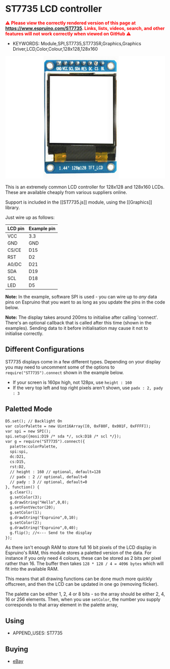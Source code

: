 <!--- Copyright (c) 2013 Gordon Williams, Pur3 Ltd. See the file LICENSE for copying permission. -->
ST7735 LCD controller
===================

<span style="color:red">:warning: **Please view the correctly rendered version of this page at https://www.espruino.com/ST7735. Links, lists, videos, search, and other features will not work correctly when viewed on GitHub** :warning:</span>

* KEYWORDS: Module,SPI,ST7735,ST7735R,Graphics,Graphics Driver,LCD,Color,Colour,128x128,128x160

![ST7735 LCD module](ST7735/module.jpg)

This is an extremely common LCD controller for 128x128 and 128x160 LCDs. These are available cheaply from various suppliers online.

Support is included in the [[ST7735.js]] module, using the [[Graphics]] library.

Just wire up as follows:

| LCD pin | Example pin |
|---------|----------|
| VCC   | 3.3 |
| GND   | GND |
| CS/CE | D15 |
| RST   | D2 |
| A0/DC | D21 |
| SDA   | D19  |
| SCL   | D18  |
| LED   | D5 |

**Note:** In the example, software SPI is used - you can wire up to *any*
data pins on Espruino that you want to as long as you update the pins
in the code below.

**Note:** The display takes around 200ms to initialise after calling 'connect'. 
There's an optional callback that is called after this time (shown in the examples). 
Sending data to it before initialisation may cause it not to initialise correctly.


Different Configurations
------------------------

ST7735 displays come in a few different types. Depending on your display you may need 
to uncomment some of the options to `require("ST7735").connect` shown in the example below.

* If your screen is 160px high, not 128px, use `height : 160`
* If the very top left and top right pixels aren't shown, use `padx : 2, pady : 3`


Paletted Mode
-------------

```JS
D5.set(); // Backlight On
var colorPalette = new Uint16Array([0, 0xF80F, 0x001F, 0xFFFF]);
var spi = new SPI();
spi.setup({mosi:D19 /* sda */, sck:D18 /* scl */});
var g = require("ST7735").connect({
  palette:colorPalette,
  spi:spi,
  dc:D21,
  cs:D15,
  rst:D2,
  // height : 160 // optional, default=128
  // padx : 2 // optional, default=0
  // pady : 3 // optional, default=0
}, function() {
  g.clear();
  g.setColor(3);
  g.drawString("Hello",0,0);
  g.setFontVector(20);
  g.setColor(1);
  g.drawString("Espruino",0,10);
  g.setColor(2);
  g.drawString("Espruino",0,40);
  g.flip(); //<--- Send to the display
});
```

As there isn't enough RAM to store full 16 bit pixels of the LCD display in Espruino's RAM, this module stores a paletted version of the data. For instance if you only need 4 colours, these can be stored as 2 bits per pixel rather than 16. The buffer then takes `128 * 128 / 4 = 4096 bytes` which will fit into the available RAM.

This means that all drawing functions can be done much more quickly offscreen, and then the LCD can be updated in one go (removing flicker).

The palette can be either 1, 2, 4 or 8 bits - so the array should be either 2, 4, 16 or 256 elements. Then, when you use `setColor`, the number you supply corresponds to that array element in the palette array,

Using
-----

* APPEND_USES: ST7735

Buying
-----

* [eBay](http://www.ebay.com/sch/i.html?_nkw=ST7735)
